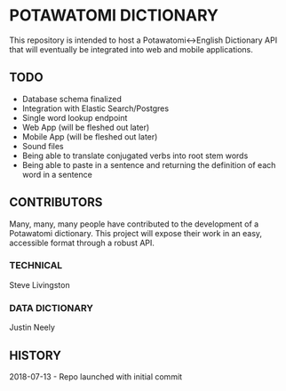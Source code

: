# POTAWATOMI DICTIONARY
This repository is intended to host a Potawatomi<->English Dictionary API
that will eventually be integrated into web and mobile applications.

## TODO
* Database schema finalized
* Integration with Elastic Search/Postgres
* Single word lookup endpoint
* Web App (will be fleshed out later)
* Mobile App (will be fleshed out later)
* Sound files
* Being able to translate conjugated verbs into root stem words
* Being able to paste in a sentence and returning the definition of each word in a sentence

## CONTRIBUTORS
Many, many, many people have contributed to the development of a Potawatomi dictionary. This project will expose their work in an easy, accessible format through a robust API.

### TECHNICAL
Steve Livingston

### DATA DICTIONARY
Justin Neely

## HISTORY
2018-07-13 - Repo launched with initial commit
